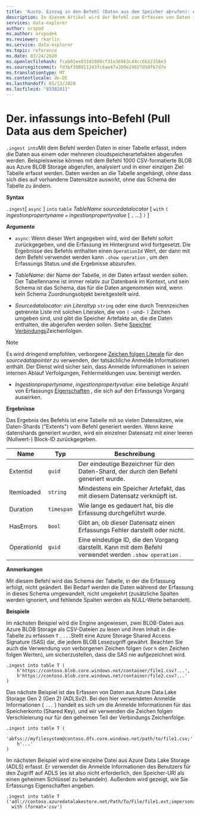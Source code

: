 ```yaml
---
title: 'Kusto. Einzug in den Befehl (Daten aus dem Speicher abrufen): Azure-Daten-Explorer'
description: In diesem Artikel wird der Befehl zum Erfassen von Daten in Azure Daten-Explorer beschrieben (Pull Data from Storage).
services: data-explorer
author: orspod
ms.author: orspodek
ms.reviewer: rkarlin
ms.service: data-explorer
ms.topic: reference
ms.date: 03/24/2020
ms.openlocfilehash: fcab02ee032d1009cf31e36963c44cc6b12358e3
ms.sourcegitcommit: fd3bf300811243fc6ae47a309e24027d50f67d7e
ms.translationtype: MT
ms.contentlocale: de-DE
ms.lasthandoff: 05/13/2020
ms.locfileid: "83382011"
---
```

# <a name="the-ingest-into-command-pull-data-from-storage"></a>Der. infassungs into-Befehl (Pull Data aus dem Speicher)

`.ingest into`Mit dem Befehl werden Daten in einer Tabelle erfasst, indem die Daten aus einem oder mehreren cloudspeicherartefakten abgerufen werden.
Beispielsweise können mit dem Befehl 1000 CSV-formatierte BLOB aus Azure BLOB Storage abgerufen, analysiert und in einer einzigen Ziel Tabelle erfasst werden.
Daten werden an die Tabelle angehängt, ohne dass sich dies auf vorhandene Datensätze auswirkt, ohne das Schema der Tabelle zu ändern.

**Syntax**

`.ingest`[ `async` ] `into` `table` *TableName* *sourcedatalocator* [ `with` `(` *ingestionpropertyname* `=` *ingestionpropertyvalue* [ `,` ...] `)` ]

**Argumente**

* `async`: Wenn dieser Wert angegeben wird, wird der Befehl sofort zurückgegeben, und die Erfassung im Hintergrund wird fortgesetzt. Die Ergebnisse des Befehls enthalten einen `OperationId` Wert, der dann mit dem Befehl verwendet werden kann `.show operation` , um den Erfassungs Status und die Ergebnisse abzurufen.
  
* *TableName*: der Name der Tabelle, in der Daten erfasst werden sollen.
  Der Tabellenname ist immer relativ zur Datenbank im Kontext, und sein Schema ist das Schema, das für die Daten angenommen wird, wenn kein Schema Zuordnungsobjekt bereitgestellt wird.

* *Sourcedatalocator: ein Literaltyp* `string` oder eine durch Trennzeichen getrennte Liste mit solchen Literalen, die von `(` -und- `)` Zeichen umgeben sind, und gibt die Speicher Artefakte an, die die Daten enthalten, die abgerufen werden sollen. Siehe [Speicher Verbindungs](../../api/connection-strings/storage.md)Zeichenfolgen.

> [!NOTE]
> Es wird dringend empfohlen, verborgene [Zeichen folgen Literale](../../query/scalar-data-types/string.md#obfuscated-string-literals) für den *sourcedatapointer* zu verwenden, der tatsächliche Anmelde Informationen enthält.
> Der Dienst wird sicher sein, dass Anmelde Informationen in seinen internen Ablauf Verfolgungen, Fehlermeldungen usw. bereinigt werden.

* *Ingestionpropertyname*, *ingestionpropertyvalue*: eine beliebige Anzahl von Erfassungs [Eigenschaften](../../../ingestion-properties.md) , die sich auf den Erfassungs Vorgang auswirken.

**Ergebnisse**

Das Ergebnis des Befehls ist eine Tabelle mit so vielen Datensätzen, wie Daten-Shards ("Extents") vom Befehl generiert werden.
Wenn keine datenshards generiert wurden, wird ein einzelner Datensatz mit einer leeren (Nullwert-) Block-ID zurückgegeben.

|Name       |Typ      |Beschreibung                                                                |
|-----------|----------|---------------------------------------------------------------------------|
|Extentid   |`guid`    |Der eindeutige Bezeichner für den Daten-Shard, der durch den Befehl generiert wurde.|
|Itemloaded |`string`  |Mindestens ein Speicher Artefakt, das mit diesem Datensatz verknüpft ist.             |
|Duration   |`timespan`|Wie lange es gedauert hat, bis die Erfassung durchgeführt wurde.                                     |
|HasErrors  |`bool`    |Gibt an, ob dieser Datensatz einen Erfassungs Fehler darstellt oder nicht.                |
|OperationId|`guid`    |Eine eindeutige ID, die den Vorgang darstellt. Kann mit dem Befehl verwendet werden `.show operation` .|

**Anmerkungen**

Mit diesem Befehl wird das Schema der Tabelle, in der die Erfassung erfolgt, nicht geändert.
Bei Bedarf werden die Daten während der Erfassung in dieses Schema umgewandelt, nicht umgekehrt (zusätzliche Spalten werden ignoriert, und fehlende Spalten werden als NULL-Werte behandelt).

**Beispiele**

Im nächsten Beispiel wird die Engine angewiesen, zwei BLOB-Daten aus Azure BLOB Storage als CSV-Dateien zu lesen und ihren Inhalt in die-Tabelle zu erfassen `T` . `...`Stellt eine Azure Storage Shared Access Signature (SAS) dar, die jedem BLOB Lesezugriff gewährt. Beachten Sie auch die Verwendung von verborgenen Zeichen folgen (vor `h` den Zeichen folgen Werten), um sicherzustellen, dass die SAS nie aufgezeichnet wird.

```kusto
.ingest into table T (
    h'https://contoso.blob.core.windows.net/container/file1.csv?...',
    h'https://contoso.blob.core.windows.net/container/file2.csv?...'
)
```

Das nächste Beispiel ist das Erfassen von Daten aus Azure Data Lake Storage Gen 2 (Gen 2) (ADLSv2). Bei den hier verwendeten Anmelde Informationen ( `...` ) handelt es sich um die Anmelde Informationen für das Speicherkonto (Shared Key), und wir verwenden die Zeichen folgen Verschleierung nur für den geheimen Teil der Verbindungs Zeichenfolge.

```kusto
.ingest into table T (
  'abfss://myfilesystem@contoso.dfs.core.windows.net/path/to/file1.csv;'
    h'...'
)
```

Im nächsten Beispiel wird eine einzelne Datei aus Azure Data Lake Storage (ADLS) erfasst.
Er verwendet die Anmelde Informationen des Benutzers für den Zugriff auf ADLS (es ist also nicht erforderlich, den Speicher-URI als einen geheimen Schlüssel zu behandeln). Außerdem wird gezeigt, wie Sie Erfassungs Eigenschaften angeben.

```kusto
.ingest into table T ('adl://contoso.azuredatalakestore.net/Path/To/File/file1.ext;impersonate')
  with (format='csv')
```

